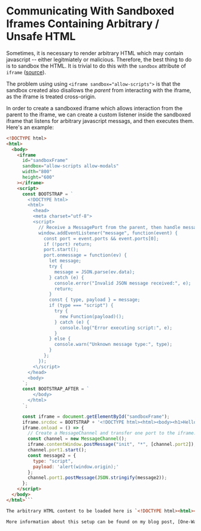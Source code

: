 Communicating With Sandboxed Iframes Containing Arbitrary / Unsafe HTML
============================================

Sometimes, it is necessary to render arbitrary HTML which may contain javascript -- either legitmiately or malicious. Therefore, the best thing to do is to sandbox the HTML. It is trivial to do this with the `sandbox` attribute of `iframe` ([source](https://developer.mozilla.org/en-US/docs/Web/HTML/Reference/Elements/iframe#sandbox)).

The problem using using `<iframe sandbox="allow-scripts">` is that the sandbox created also disallows the _parent_ from interacting with the iframe, as the iframe is treated cross-origin.

In order to create a sandboxed iframe which allows interaction from the parent to the iframe, we can create a custom listener inside the sandboxed iframe that listens for arbitrary javascript messags, and then executes them. Here's an example:

```html
<!DOCTYPE html>
<html>
  <body>
    <iframe
      id="sandboxFrame"
      sandbox="allow-scripts allow-modals"
      width="800"
      height="600"
    ></iframe>
    <script>
      const BOOTSTRAP = `
        <!DOCTYPE html>
        <html>
          <head>
          <meta charset="utf-8">
          <script>
            // Receive a MessagePort from the parent, then handle messages on it.
            window.addEventListener("message", function(event) {
              const port = event.ports && event.ports[0];
              if (!port) return;
              port.start();
              port.onmessage = function(ev) {
                let message;
                try {
                  message = JSON.parse(ev.data);
                } catch (e) {
                  console.error("Invalid JSON message received:", e);
                  return;
                }
                const { type, payload } = message;
                if (type === "script") {
                  try {
                    new Function(payload)();
                  } catch (e) {
                    console.log("Error executing script:", e);
                  }
                } else {
                  console.warn("Unknown message type:", type);
                }
              };
            });
          <\/script>
        </head>
        <body>
      `;
      const BOOTSTRAP_AFTER = `
          </body>
        </html>
      `;

      const iframe = document.getElementById("sandboxFrame");
      iframe.srcdoc = BOOTSTRAP + '<!DOCTYPE html><html><body><h1>Hello</h1><script>alert("hello!")<\/script></body></html>' + BOOTSTRAP_AFTER;
      iframe.onload = () => {
        // Create a MessageChannel and transfer one port to the iframe.
        const channel = new MessageChannel();
        iframe.contentWindow.postMessage("init", "*", [channel.port2]);
        channel.port1.start();
        const message2 = {
          type: "script",
          payload: 'alert(window.origin);'
        };
        channel.port1.postMessage(JSON.stringify(message2));
      };
    </script>
  </body>
</html>```

The arbitrary HTML content to be loaded here is `<!DOCTYPE html><html><body><h1>Hello</h1><script>alert("hello!")</script></body></html>`. A sandboxed iframe is created and a MessagePort listener is installed in the iframe, then the arbitrary HTML content is added.

More information about this setup can be found on my blog post, [One-Way Sandboxed Iframes: Creating a Read-Only Iframe Sandbox That Can't Read Back](https://joshua.hu/rendering-sandboxing-arbitrary-html-content-iframe-interacting).
